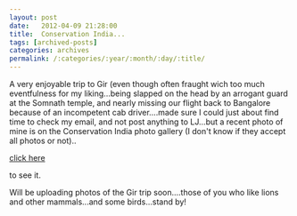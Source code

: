 ```yaml
---
layout: post
date:	2012-04-09 21:28:00
title:  Conservation India...
tags: [archived-posts]
categories: archives
permalink: /:categories/:year/:month/:day/:title/
---
```

A very enjoyable trip to Gir (even though often fraught wich too much eventfulness for my liking...being slapped on the head by an arrogant guard at the Somnath temple, and nearly missing our flight back to Bangalore  because of an incompetent cab driver....made sure I could just about find time to check my email, and not post anything to LJ...but a recent photo of mine is on the Conservation India photo gallery (I don't know if they accept all photos or not)..


<a href="http://www.conservationindia.org/gallery/grizzled-giant-squirrel-bheemeshwari-karnataka"> click here </a>

to see it.

Will be uploading photos of the Gir trip soon....those of you who like lions and other mammals...and some birds...stand by!
